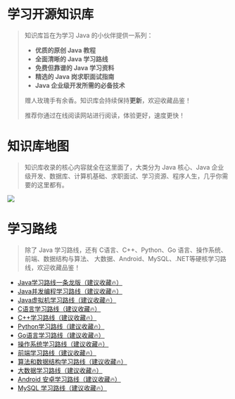 # 学习开源知识库

> 知识库旨在为学习 Java 的小伙伴提供一系列：
>
> - **优质的原创 Java 教程**
> - **全面清晰的 Java 学习路线**
> - **免费但靠谱的 Java 学习资料**
> - **精选的 Java 岗求职面试指南**
> - **Java 企业级开发所需的必备技术**
>
> 赠人玫瑰手有余香。知识库会持续保持**更新**，欢迎收藏品鉴！
>
> 推荐你通过在线阅读网站进行阅读，体验更好，速度更快！

# 知识库地图

> 知识库收录的核心内容就全在这里面了，大类分为 Java 核心、Java 企业级开发、数据库、计算机基础、求职面试、学习资源、程序人生，几乎你需要的这里都有。

![](https://itwanger-oss.oss-cn-beijing.aliyuncs.com/tobebetterjavaer/images/tobebetterjavaer-map.png)

# 学习路线

> 除了 Java 学习路线，还有 C语言、C++、Python、Go 语言、操作系统、前端、数据结构与算法、 大数据、Android、MySQL、.NET等硬核学习路线，欢迎收藏品鉴！

- [Java学习路线一条龙版（建议收藏🔥）](docs/learningPath/java/yitiaolong.md)
- [Java并发编程学习路线（建议收藏🔥）](docs/learningPath/java/thread.md)
- [Java虚拟机学习路线（建议收藏🔥）](docs/learningPath/java/jvm.md)
- [C语言学习路线（建议收藏🔥）](docs/learningPath/c.md)
- [C++学习路线（建议收藏🔥）](docs/learningPath/ccc.md)
- [Python学习路线（建议收藏🔥）](docs/learningPath/python.md)
- [Go语言学习路线（建议收藏🔥）](docs/learningPath/go.md)
- [操作系统学习路线（建议收藏🔥）](docs/learningPath/os.md)
- [前端学习路线（建议收藏🔥）](docs/learningPath/qianduan.md)
- [算法和数据结构学习路线（建议收藏🔥）](docs/learningPath/algorithm.md)
- [大数据学习路线（建议收藏🔥）](docs/learningPath/bigdata.md)
- [Android 安卓学习路线（建议收藏🔥）](docs/learningPath/android.md)
- [MySQL 学习路线（建议收藏🔥）](docs/learningPath/mysql.md)
  